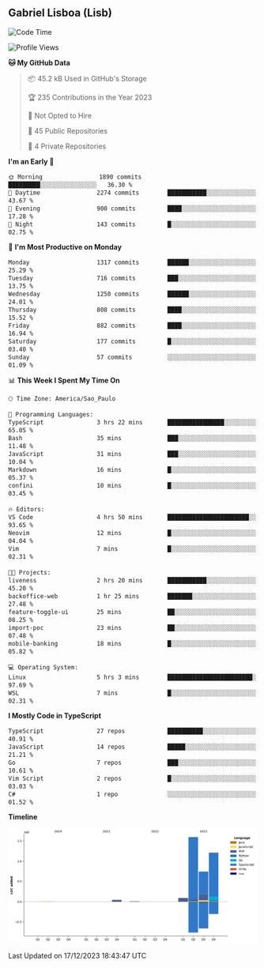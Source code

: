 ## Gabriel Lisboa (Lisb)

<!--START_SECTION:waka-->
![Code Time](http://img.shields.io/badge/Code%20Time-373%20hrs%2048%20mins-blue)

![Profile Views](http://img.shields.io/badge/Profile%20Views-0-blue)

**🐱 My GitHub Data** 

> 📦 45.2 kB Used in GitHub's Storage 
 > 
> 🏆 235 Contributions in the Year 2023
 > 
> 🚫 Not Opted to Hire
 > 
> 📜 45 Public Repositories 
 > 
> 🔑 4 Private Repositories 
 > 
**I'm an Early 🐤** 

```text
🌞 Morning                1890 commits        █████████░░░░░░░░░░░░░░░░   36.30 % 
🌆 Daytime                2274 commits        ███████████░░░░░░░░░░░░░░   43.67 % 
🌃 Evening                900 commits         ████░░░░░░░░░░░░░░░░░░░░░   17.28 % 
🌙 Night                  143 commits         █░░░░░░░░░░░░░░░░░░░░░░░░   02.75 % 
```
📅 **I'm Most Productive on Monday** 

```text
Monday                   1317 commits        ██████░░░░░░░░░░░░░░░░░░░   25.29 % 
Tuesday                  716 commits         ███░░░░░░░░░░░░░░░░░░░░░░   13.75 % 
Wednesday                1250 commits        ██████░░░░░░░░░░░░░░░░░░░   24.01 % 
Thursday                 808 commits         ████░░░░░░░░░░░░░░░░░░░░░   15.52 % 
Friday                   882 commits         ████░░░░░░░░░░░░░░░░░░░░░   16.94 % 
Saturday                 177 commits         █░░░░░░░░░░░░░░░░░░░░░░░░   03.40 % 
Sunday                   57 commits          ░░░░░░░░░░░░░░░░░░░░░░░░░   01.09 % 
```


📊 **This Week I Spent My Time On** 

```text
🕑︎ Time Zone: America/Sao_Paulo

💬 Programming Languages: 
TypeScript               3 hrs 22 mins       ████████████████░░░░░░░░░   65.05 % 
Bash                     35 mins             ███░░░░░░░░░░░░░░░░░░░░░░   11.48 % 
JavaScript               31 mins             ███░░░░░░░░░░░░░░░░░░░░░░   10.04 % 
Markdown                 16 mins             █░░░░░░░░░░░░░░░░░░░░░░░░   05.37 % 
confini                  10 mins             █░░░░░░░░░░░░░░░░░░░░░░░░   03.45 % 

🔥 Editors: 
VS Code                  4 hrs 50 mins       ███████████████████████░░   93.65 % 
Neovim                   12 mins             █░░░░░░░░░░░░░░░░░░░░░░░░   04.04 % 
Vim                      7 mins              █░░░░░░░░░░░░░░░░░░░░░░░░   02.31 % 

🐱‍💻 Projects: 
liveness                 2 hrs 20 mins       ███████████░░░░░░░░░░░░░░   45.20 % 
backoffice-web           1 hr 25 mins        ███████░░░░░░░░░░░░░░░░░░   27.48 % 
feature-toggle-ui        25 mins             ██░░░░░░░░░░░░░░░░░░░░░░░   08.25 % 
import-poc               23 mins             ██░░░░░░░░░░░░░░░░░░░░░░░   07.48 % 
mobile-banking           18 mins             █░░░░░░░░░░░░░░░░░░░░░░░░   05.82 % 

💻 Operating System: 
Linux                    5 hrs 3 mins        ████████████████████████░   97.69 % 
WSL                      7 mins              █░░░░░░░░░░░░░░░░░░░░░░░░   02.31 % 
```

**I Mostly Code in TypeScript** 

```text
TypeScript               27 repos            ██████████░░░░░░░░░░░░░░░   40.91 % 
JavaScript               14 repos            █████░░░░░░░░░░░░░░░░░░░░   21.21 % 
Go                       7 repos             ███░░░░░░░░░░░░░░░░░░░░░░   10.61 % 
Vim Script               2 repos             █░░░░░░░░░░░░░░░░░░░░░░░░   03.03 % 
C#                       1 repo              ░░░░░░░░░░░░░░░░░░░░░░░░░   01.52 % 
```



**Timeline**

![Lines of Code chart](https://raw.githubusercontent.com/tenlisboa/tenlisboa/main/assets/bar_graph.png)


 Last Updated on 17/12/2023 18:43:47 UTC
<!--END_SECTION:waka-->
